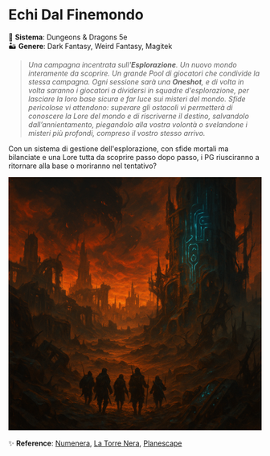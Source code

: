 # Echi Dal Finemondo

🎲 **Sistema**: Dungeons & Dragons 5e  
🏜️ **Genere**: Dark Fantasy, Weird Fantasy, Magitek

> _Una campagna incentrata sull'**Esplorazione**. Un nuovo mondo interamente da scoprire. Un grande Pool di giocatori
> che condivide la stessa campagna. Ogni sessione sarà una **Oneshot**, e di volta in volta saranno i giocatori a
> dividersi in squadre d'esplorazione, per lasciare la loro base sicura e far luce sui misteri del mondo.
> Sfide pericolose vi attendono: superare gli ostacoli vi permetterà di conoscere la Lore del mondo e di riscriverne il
> destino, salvandolo dall’annientamento, piegandolo alla vostra volontà o svelandone i misteri più profondi, compreso
> il vostro stesso arrivo._

Con un sistema di gestione dell'esplorazione, con sfide mortali ma bilanciate e una Lore tutta da scoprire passo dopo
passo, i PG riusciranno a ritornare alla base o moriranno nel tentativo?

![001.png](..%2Fimg%2F001.png)

✨ **Reference**:
[Numenera](https://it.wikipedia.org/wiki/Numenera),
[La Torre Nera](https://it.wikipedia.org/wiki/La_torre_nera),
[Planescape](https://it.wikipedia.org/wiki/Planescape)